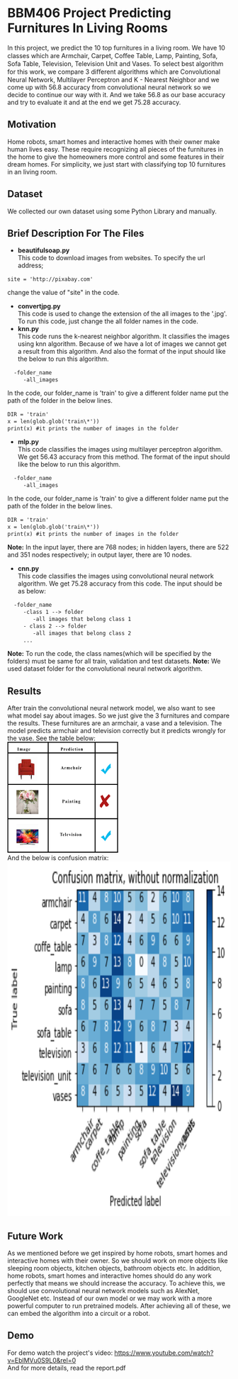# BBM406 Project Predicting Furnitures In Living Rooms
In this project, we predict the 10 top furnitures in a living room. We have 10 classes which are  Armchair, Carpet, Coﬀee Table, Lamp, Painting, Sofa, Sofa Table, Television, Television Unit and Vases. To select best algorithm for this work, we compare 3 diﬀerent algorithms which are Convolutional Neural Network, Multilayer Perceptron and K - Nearest Neighbor and we come up with 56.8 accuracy from convolutional neural network so we decide to continue our way with it. And we take 56.8 as our base accuracy and try to evaluate it and at the end we get 75.28 accuracy. 
## Motivation
Home robots, smart homes and interactive homes with their owner make human lives easy. These require  recognizing all pieces of the furnitures in the home to give the homeowners more control and some features in their dream homes. For simplicity, we just start with classifying top 10 furnitures in an living room. 
## Dataset
We collected our own dataset using some Python Library and manually.
## Brief Description For The Files
* **beautifulsoap.py**\
This code to download images from websites. To specify the url address;
```
site = 'http://pixabay.com'
```
change the value of "site" in the code.
* **convertjpg.py**\
This code is used to change the extension of the all images to the '.jpg'. To run this code, just change the all folder names in the code.
* **knn.py**\
This code runs the k-nearest neighbor algorithm. It classifies the images using knn algorithm. Because of we have a lot of images we cannot get a result from this algorithm. And also the format of the input should like the below to run this algorithm.
```
  -folder_name
     -all_images
```
In the code, our folder_name is 'train' to give a different folder name put the path of the folder in the below lines.
```
DIR = 'train'
x = len(glob.glob('train\*'))
print(x) #it prints the number of images in the folder
```
* **mlp.py**\
This code classifies the images using multilayer perceptron algorithm. We get 56.43 accuracy from this method. The format of the input should like the below to run this algorithm.
```
  -folder_name
     -all_images
```
In the code, our folder_name is 'train' to give a different folder name put the path of the folder in the below lines.
```
DIR = 'train'
x = len(glob.glob('train\*'))
print(x) #it prints the number of images in the folder
```
**Note:** In the input layer, there are 768 nodes; in hidden layers, there are 522 and 351 nodes respectively; in output layer, there are 10 nodes. 
* **cnn.py**\
This code classifies the images using convolutional neural network algorithm. We get 75.28 accuracy from this code. The input should be as below:
```
  -folder_name
     -class 1 --> folder
        -all images that belong class 1
     - class 2 --> folder
        -all images that belong class 2
     ...
```
**Note:** To run the code, the class names(which will be specified by the folders) must be same for all train, validation and test datasets.
**Note:** We used dataset folder for the convolutional neural network algorithm.
## Results 
After train the convolutional neural network model, we also want to see what model say about images. So we just give the 3 furnitures and compare the results. These furnitures are an armchair, a vase and a television. The model predicts armchair and television correctly but it predicts wrongly for the vase. See the table below:\
<img src="result.png" width="250" height="250">\
And the below is confusion matrix:\
<img src="matrix.png" width="800" height="800">
## Future Work
As we mentioned before we get inspired by home robots, smart homes and interactive homes with their owner. So we should work on more objects like sleeping room objects, kitchen objects, bathroom objects etc. In addition, home robots, smart homes and interactive homes should do any work perfectly that means we should increase the accuracy. To achieve this, we should use convolutional neural network models such as AlexNet, GoogleNet etc. Instead of our own model or we may work with a more powerful computer to run pretrained models. After achieving all of these, we can embed the algorithm into a circuit or a robot.
## Demo
For demo watch the project's video: https://www.youtube.com/watch?v=EblMVu0S9L0&rel=0 \
And for more details, read the report.pdf

>
